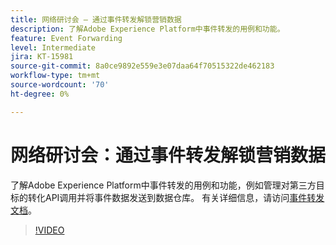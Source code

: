 ```yaml
---
title: 网络研讨会 — 通过事件转发解锁营销数据
description: 了解Adobe Experience Platform中事件转发的用例和功能。
feature: Event Forwarding
level: Intermediate
jira: KT-15981
source-git-commit: 8a0ce9892e559e3e07daa64f70515322de462183
workflow-type: tm+mt
source-wordcount: '70'
ht-degree: 0%

---
```


# 网络研讨会：通过事件转发解锁营销数据

了解Adobe Experience Platform中事件转发的用例和功能，例如管理对第三方目标的转化API调用并将事件数据发送到数据仓库。 有关详细信息，请访问[事件转发文档](https://experienceleague.adobe.com/docs/experience-platform/tags/event-forwarding/overview.html)。

>[!VIDEO](https://video.tv.adobe.com/v/3434936?learn=on)

